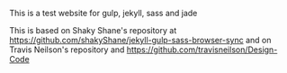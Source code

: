 This is a test website for gulp, jekyll, sass and jade

This is based on Shaky Shane's repository at https://github.com/shakyShane/jekyll-gulp-sass-browser-sync
and on Travis Neilson's repository and https://github.com/travisneilson/Design-Code
